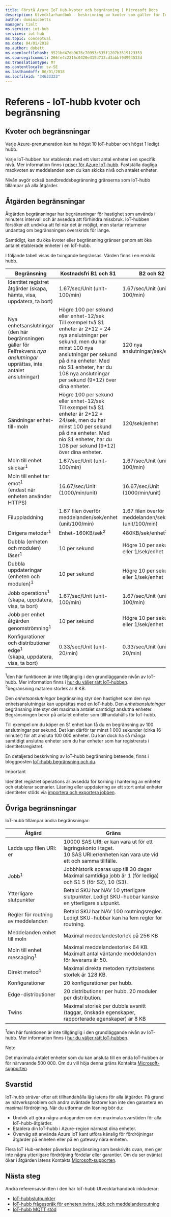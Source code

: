 ```yaml
---
title: Förstå Azure IoT Hub-kvoter och begränsning | Microsoft Docs
description: Utvecklarhandbok - beskrivning av kvoter som gäller för IoT-hubb och bandbreddsbegränsning förväntat beteende.
author: dominicbetts
manager: timlt
ms.service: iot-hub
services: iot-hub
ms.topic: conceptual
ms.date: 04/01/2018
ms.author: dobett
ms.openlocfilehash: 9521bd47db9676c70993c535f1207b3519123353
ms.sourcegitcommit: 266fe4c2216c0420e415d733cd3abbf94994533d
ms.translationtype: MT
ms.contentlocale: sv-SE
ms.lasthandoff: 06/01/2018
ms.locfileid: "34633323"
---
```

# <a name="reference---iot-hub-quotas-and-throttling"></a>Referens - IoT-hubb kvoter och begränsning

## <a name="quotas-and-throttling"></a>Kvoter och begränsningar
Varje Azure-prenumeration kan ha högst 10 IoT-hubbar och högst 1 ledigt hubb.

Varje IoT-hubben har etablerats med ett visst antal enheter i en specifik nivå. Mer information finns i [priser för Azure IoT-hubb][lnk-pricing]. Fastställa dagliga maxkvoten av meddelanden som du kan skicka nivå och antalet enheter.

Nivån avgör också bandbreddsbegränsning gränserna som IoT-hubb tillämpar på alla åtgärder.

## <a name="operation-throttles"></a>Åtgärden begränsningar
Åtgärden begränsningar har begränsningar för hastighet som används i minuters intervall och är avsedda att förhindra missbruk. IoT-hubben försöker att undvika att fel när det är möjligt, men startar returnerar undantag om begränsningen överskrids för länge.

Samtidigt, kan du öka kvoter eller begränsning gränser genom att öka antalet etablerade enheter i en IoT-hubb.

I följande tabell visas de tvingande begränsas. Värden finns i en enskild hubb.

| Begränsning | Kostnadsfri B1 och S1 | B2 och S2 | B3 och S3 | 
| -------- | ------- | ------- | ------- |
| Identitet registret åtgärder (skapa, hämta, visa, uppdatera, ta bort) | 1.67/sec/Unit (unit-100/min) | 1.67/sec/Unit (unit-100/min) | 83.33/sec/Unit (unit-5000/min) |
| Nya enhetsanslutningar (den här begränsningen gäller för Felfrekvens _nya anslutningar_ upprättas, inte antalet anslutningar) | Högre 100 per sekund eller enhet-12/sek <br/> Till exempel två S1 enheter är 2\*12 = 24 nya anslutningar per sekund, men du har minst 100 nya anslutningar per sekund på dina enheter. Med nio S1 enheter, har du 108 nya anslutningar per sekund (9\*12) över dina enheter. | 120 nya anslutningar/sek/enhet | 6000 nya anslutningar/sek/enhet |
| Sändningar enhet-till-moln | Högre 100 per sekund eller enhet-12/sek <br/> Till exempel två S1 enheter är 2\*12 = 24/sek, men du har minst 100 per sekund på dina enheter. Med nio S1 enheter, har du 108 per sekund (9\*12) över dina enheter. | 120/sek/enhet | 6000/sek/enhet |
| Moln till enhet skickar<sup>1</sup> | 1.67/sec/Unit (unit-100/min) | 1.67/sec/Unit (unit-100/min) | 83.33/sec/Unit (unit-5000/min) |
| Moln till enhet tar emot<sup>1</sup> <br/> (endast när enheten använder HTTPS)| 16.67/sec/Unit (1000/min/unit) | 16.67/sec/Unit (1000/min/unit) | 833.33/sec/Unit (unit-50000/min) |
| Filuppladdning | 1.67 filen överför meddelanden/sek/enhet (unit/100/min) | 1.67 filen överför meddelanden/sek/enhet (unit/100/min) | 83.33 filen överför meddelanden/sek/enhet (unit-5000/min) |
| Dirigera metoder<sup>1</sup> | Enhet-160KB/sek<sup>2</sup> | 480KB/sek/enhet<sup>2</sup> | 24MB/sek/enhet<sup>2</sup> | 
| Dubbla (enheten och modulen) läser<sup>1</sup> | 10 per sekund | Högre 10 per sekund eller 1/sek/enhet | 50/sek/enhet |
| Dubbla uppdateringar (enheten och modulen)<sup>1</sup> | 10 per sekund | Högre 10 per sekund eller 1/sek/enhet | 50/sek/enhet |
| Jobb operations<sup>1</sup> <br/> (skapa, uppdatera, visa, ta bort) | 1.67/sec/Unit (unit-100/min) | 1.67/sec/Unit (unit-100/min) | 83.33/sec/Unit (unit-5000/min) |
| Jobb per enhet åtgärden genomströmning<sup>1</sup> | 10 per sekund | Högre 10 per sekund eller 1/sek/enhet | 50/sek/enhet |
| Konfigurationer och distributioner edge<sup>1</sup> <br/> (skapa, uppdatera, visa, ta bort) | 0.33/sec/Unit (unit-20/min) | 0.33/sec/Unit (unit-20/min) | 0.33/sec/Unit (unit-20/min) |


<sup>1</sup>den här funktionen är inte tillgänglig i den grundläggande nivån av IoT-hubb. Mer information finns i [hur du väljer rätt IoT-hubben](iot-hub-scaling.md). <br/><sup>2</sup>begränsning mätaren storlek är 8 KB.

Den *enhetsanslutningar* begränsning styr den hastighet som den nya enhetsanslutningar kan upprättas med en IoT-hubb. Den *enhetsanslutningar* begränsning inte styr det maximala antalet samtidigt anslutna enheter. Begränsningen beror på antalet enheter som tillhandahålls för IoT-hubb.

Till exempel om du köper en S1 enhet kan få du en begränsning av 100 anslutningar per sekund. Det kan därför tar minst 1 000 sekunder (cirka 16 minuter) för att ansluta 100 000 enheter. Du kan dock ha så många samtidigt anslutna enheter som du har enheter som har registrerats i identitetsregistret.

En detaljerad beskrivning av IoT-hubb begränsning beteende, finns i bloggposten [IoT-hubb begränsning och du][lnk-throttle-blog].

> [!IMPORTANT]
> Identitet registret operations är avsedda för körning i hantering av enheter och etablerar scenarier. Läsning eller uppdatering av ett stort antal enheter identiteter stöds via [importera och exportera jobben][lnk-importexport].
> 
> 

## <a name="other-limits"></a>Övriga begränsningar

IoT-hubb tillämpar andra begränsningar:

| Åtgärd | Gräns |
| --------- | ----- |
| Ladda upp filen URI: er | 10000 SAS URI: er kan vara ut för ett lagringskonto i taget. <br/> 10 SAS URI:er/enheten kan vara ute vid ett och samma tillfälle. |
| Jobb<sup>1</sup> | Jobbhistorik sparas upp till 30 dagar <br/> Maximal samtidiga jobb är 1 (för lediga) och S1 5 (för S2), 10 (S3). |
| Ytterligare slutpunkter | Betald SKU har NAV 10 ytterligare slutpunkter. Ledigt SKU-hubbar kanske en ytterligare slutpunkt. |
| Regler för routning av meddelanden | Betald SKU har NAV 100 routningsregler. Ledigt SKU-hubbar kan ha fem regler för routning. |
| Meddelanden enhet till moln | Maximal meddelandestorlek på 256 KB |
| Moln till enhet messaging<sup>1</sup> | Maximal meddelandestorlek 64 KB. Maximalt antal väntande meddelanden för leverans är 50. |
| Direkt metod<sup>1</sup> | Maximal direkta metoden nyttolastens storlek är 128 KB. |
| Konfigurationer | 20 konfigurationer per hubb. |
| Edge-distributioner | 20 distributioner per hubb. 20 moduler per distribution. |
| Twins | Maximal storlek per dubbla avsnitt (taggar, önskade egenskaper, rapporterade egenskaper) är 8 KB |

<sup>1</sup>den här funktionen är inte tillgänglig i den grundläggande nivån av IoT-hubb. Mer information finns i [hur du väljer rätt IoT-hubben](iot-hub-scaling.md).

> [!NOTE]
> Det maximala antalet enheter som du kan ansluta till en enda IoT-hubben är för närvarande 500 000. Om du vill höja denna gräns Kontakta [Microsoft-supporten](https://azure.microsoft.com/support/options/).

## <a name="latency"></a>Svarstid
IoT-hubb strävar efter att tillhandahålla låg latens för alla åtgärder. På grund av nätverksproblem och andra oväntade faktorer kan inte den garantera en maximal fördröjning. När du utformar din lösning bör du:

* Undvik att göra några antaganden om den maximala svarstiden för alla IoT-hubb-åtgärder.
* Etablera din IoT-hubb i Azure-region närmast dina enheter.
* Överväg att använda Azure IoT kant utföra känslig för fördröjningar åtgärder på enheten eller på en gateway nära enheten.

Flera IoT Hub-enheter påverkar begränsning som beskrivits ovan, men ger inte några ytterligare fördröjning fördelar eller garantier.
Om du ser oväntat ökar i åtgärden latens Kontakta [Microsoft-supporten](https://azure.microsoft.com/support/options/).

## <a name="next-steps"></a>Nästa steg
Andra referensavsnitten i den här IoT-hubb Utvecklarhandbok inkluderar:

* [IoT-hubbslutpunkter][lnk-devguide-endpoints]
* [IoT-hubb frågespråk för enheten twins, jobb och meddelanderoutning][lnk-devguide-query]
* [IoT-hubb MQTT stöd][lnk-devguide-mqtt]

[lnk-pricing]: https://azure.microsoft.com/pricing/details/iot-hub
[lnk-throttle-blog]: https://azure.microsoft.com/blog/iot-hub-throttling-and-you/
[lnk-importexport]: iot-hub-devguide-identity-registry.md#import-and-export-device-identities

[lnk-devguide-endpoints]: iot-hub-devguide-endpoints.md
[lnk-devguide-query]: iot-hub-devguide-query-language.md
[lnk-devguide-mqtt]: iot-hub-mqtt-support.md

